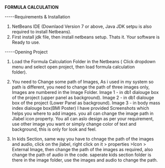**************************************FORMULA CALCULATION**************************************

-----Requirements & Installation

1. NetBeans IDE (Downlaod Version 7 or above, Java JDK setpu is also required to install Netbeans).
2. First install jdk file, then install netbeans setup. Thats it. Your software is Ready to use.

-----Opening Project 

1. Load the Formula Calculation Folder in the Netbeans ( Click dropdown menu and select open project, then load formula calculation    
   folder).
2. You need to Change some path of Images, As i used in my system so path is different, you need to change the path of three images only,
   Images are numbered in the Image Folder.
   Image 1 - in db1 dialouge box of the project (upper panel as background).
   Image 2 - in db1 dialouge box of the project (Lower Panel as background).
   Image 3 - in body mass index dialouge box(BMI Poster)
   I have provided Screenshots which helps you where to add images.
   you all can change the image path in Jlabel icon property. You all can aslo design as per your requirement, use other image you want or
   simply change color of text and background, this is only for look and feel.

3. In kids Section, same way you have to chnage the path of the images and audio, click on the jlabel, right click on it > properties >Icon > External Image, then change the path of the      images as required, also change
   the path of audio in the code. saperate kids section folder is there in the image folder, use the images and audio to change the path.
